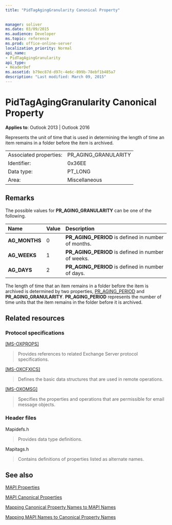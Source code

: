 ```yaml
---
title: "PidTagAgingGranularity Canonical Property"
 
 
manager: soliver
ms.date: 03/09/2015
ms.audience: Developer
ms.topic: reference
ms.prod: office-online-server
localization_priority: Normal
api_name:
- PidTagAgingGranularity
api_type:
- HeaderDef
ms.assetid: b79ec87d-d97c-4e6c-899b-78ebf1b485a7
description: "Last modified: March 09, 2015"
---
```


# PidTagAgingGranularity Canonical Property

  
  
**Applies to**: Outlook 2013 | Outlook 2016 
  
Represents the unit of time that is used in determining the length of time an item remains in a folder before the item is archived.
  
|||
|:-----|:-----|
|Associated properties:  <br/> |PR_AGING_GRANULARITY  <br/> |
|Identifier:  <br/> |0x36EE  <br/> |
|Data type:  <br/> |PT_LONG  <br/> |
|Area:  <br/> |Miscellaneous  <br/> |
   
## Remarks

The possible values for **PR_AGING_GRANULARITY** can be one of the following. 
  
|**Name**|**Value**|**Description**|
|:-----|:-----|:-----|
|**AG_MONTHS** <br/> |0  <br/> |**PR_AGING_PERIOD** is defined in number of months.  <br/> |
|**AG_WEEKS** <br/> |1  <br/> |**PR_AGING_PERIOD** is defined in number of weeks.  <br/> |
|**AG_DAYS** <br/> |2  <br/> |**PR_AGING_PERIOD** is defined in number of days.  <br/> |
   
The length of time that an item remains in a folder before the item is archived is determined by two properties, [PR_AGING_PERIOD](pidtagagingperiod-canonical-property.md) and **PR_AGING_GRANULARITY**. **PR_AGING_PERIOD** represents the number of time units that the item remains in the folder before it is archived. 
  
## Related resources

### Protocol specifications

[[MS-OXPROPS]](https://msdn.microsoft.com/library/f6ab1613-aefe-447d-a49c-18217230b148%28Office.15%29.aspx)
  
> Provides references to related Exchange Server protocol specifications.
    
[[MS-OXCFXICS]](https://msdn.microsoft.com/library/b9752f3d-d50d-44b8-9e6b-608a117c8532%28Office.15%29.aspx)
  
> Defines the basic data structures that are used in remote operations.
    
[[MS-OXOMSG]](https://msdn.microsoft.com/library/daa9120f-f325-4afb-a738-28f91049ab3c%28Office.15%29.aspx)
  
> Specifies the properties and operations that are permissible for email message objects.
    
### Header files

Mapidefs.h
  
> Provides data type definitions.
    
Mapitags.h
  
> Contains definitions of properties listed as alternate names.
    
## See also



[MAPI Properties](mapi-properties.md)
  
[MAPI Canonical Properties](mapi-canonical-properties.md)
  
[Mapping Canonical Property Names to MAPI Names](mapping-canonical-property-names-to-mapi-names.md)
  
[Mapping MAPI Names to Canonical Property Names](mapping-mapi-names-to-canonical-property-names.md)

